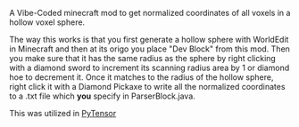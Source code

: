 A Vibe-Coded minecraft mod to get normalized coordinates of all voxels in a hollow voxel sphere.

The way this works is that you first generate a hollow sphere with WorldEdit in Minecraft and then at its origo you place "Dev Block" from this mod. Then you make sure that it has the same radius as the sphere by right clicking with a diamond sword to increment its scanning radius area by 1 or diamond hoe to decrement it. Once it matches to the radius of the hollow sphere, right click it with a Diamond Pickaxe to write all the normalized coordinates to a .txt file which __you__ specify in ParserBlock.java. 

This was utilized in [PyTensor](github.com/JulianMella/PyTensor)
